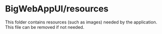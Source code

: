 # BigWebAppUI/resources

This folder contains resources (such as images) needed by the application. This file can
be removed if not needed.
